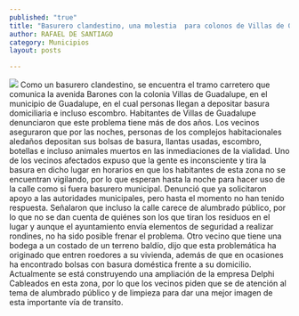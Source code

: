 ```yaml
---
published: "true"
title: "Basurero clandestino, una molestia  para colonos de Villas de Guadalupe"
author: RAFAEL DE SANTIAGO
category: Municipios
layout: posts

---
```


![](http://i.imgur.com/rJrlFBKm.jpg)
Como un basurero clandestino, se encuentra el tramo carretero que comunica la avenida Barones con la colonia Villas de Guadalupe, en el municipio de Guadalupe, en el cual personas llegan a depositar basura domiciliaria e incluso escombro.
Habitantes de Villas de Guadalupe denunciaron que este problema tiene más de dos años. Los vecinos aseguraron que por las noches, personas de los complejos habitacionales aledaños depositan sus bolsas de basura, llantas usadas, escombro, botellas e incluso animales muertos en las inmediaciones de la vialidad.
Uno de los vecinos afectados expuso que la gente es inconsciente y tira la basura en dicho  lugar en horarios en que los habitantes de esta zona no se encuentran vigilando, por lo que esperan hasta la noche para hacer uso de la calle como si fuera basurero municipal.
Denunció que ya solicitaron apoyo a las autoridades municipales, pero hasta el momento no han tenido respuesta.
Señalaron que incluso la calle carece de alumbrado público, por lo que no se dan cuenta de quiénes son los que tiran los residuos en el lugar y aunque el ayuntamiento envía elementos de seguridad a realizar rondines, no ha sido posible frenar el problema.
Otro vecino que tiene una bodega a un costado de un terreno baldío, dijo que esta problemática ha originado que entren roedores a su vivienda, además de que en ocasiones ha encontrado bolsas con basura doméstica frente a su domicilio.
Actualmente se está construyendo una ampliación de la empresa Delphi Cableados en esta zona, por lo que los vecinos piden que se de atención al tema de alumbrado público y de limpieza para dar una mejor imagen de esta importante vía de transito.
